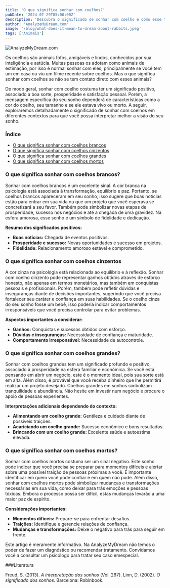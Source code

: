 ```yaml
---
title: 'O que significa sonhar com coelhos?'
pubDate: '2024-07-29T05:00:00Z'
description: 'Descubra o significado de sonhar com coelho e como esse tipo de sonho pode refletir aspectos positivos como prosperidade e satisfação pessoal, dependendo do contexto e do tipo de coelho.'
author: 'AnalyzeMyDream.com'
image: '/blog/what-does-it-mean-to-dream-about-rabbits.jpeg'
tags: ['Animais']
---
```


![AnalyzeMyDream.com](/blog/what-does-it-mean-to-dream-about-rabbits.jpeg)

Os coelhos são animais fofos, amigáveis ​​e lindos, conhecidos por sua inteligência e astúcia. Muitas pessoas os adotam como animais de estimação, por isso é normal sonhar com eles, principalmente se você tem um em casa ou viu um filme recente sobre coelhos. Mas o que significa sonhar com coelhos se não se tem contato direto com esses animais?

De modo geral, sonhar com coelho costuma ter um significado positivo, associado a boa sorte, prosperidade e satisfação pessoal. Porém, a mensagem específica do seu sonho dependerá de características como a cor do coelho, seu tamanho e se ele estava vivo ou morto. A seguir, exploraremos detalhadamente o significado de sonhar com coelhos em diferentes contextos para que você possa interpretar melhor a visão do seu sonho.

### Índice

- [O que significa sonhar com coelhos brancos](#o-que-significa-sonhar-com-coelhos-brancos)
- [O que significa sonhar com coelhos cinzentos](#o-que-significa-sonhar-com-coelhos-cinzentos)
- [O que significa sonhar com coelhos grandes](#o-que-significa-sonhar-com-coelhos-grandes)
- [O que significa sonhar com coelhos mortos](#o-que-significa-sonhar-com-coelhos-mortos)

### O que significa sonhar com coelhos brancos?

Sonhar com coelhos brancos é um excelente sinal. A cor branca na psicologia está associada à transformação, equilíbrio e paz. Portanto, se coelhos brancos apareceram em seu sonho, isso sugere que boas notícias estão para entrar em sua vida ou que um projeto que você esperava se concretizará a seu favor. Também pode simbolizar novas etapas de prosperidade, sucesso nos negócios e até a chegada de uma gravidez. Na esfera amorosa, esse sonho é um símbolo de fidelidade e dedicação.

**Resumo dos significados positivos:**

- **Boas notícias:** Chegada de eventos positivos.
- **Prosperidade e sucesso:** Novas oportunidades e sucesso em projetos.
- **Fidelidade:** Relacionamento amoroso estável e comprometido.

### O que significa sonhar com coelhos cinzentos

A cor cinza na psicologia está relacionada ao equilíbrio e à reflexão. Sonhar com coelho cinzento pode representar ganhos obtidos através de esforço honesto, não apenas em termos monetários, mas também em conquistas pessoais e profissionais. Porém, também pode refletir dúvidas e inseguranças diante de decisões importantes, sugerindo que você precisa fortalecer seu caráter e confiança em suas habilidades. Se o coelho cinza do seu sonho fosse um bebê, isso poderia indicar comportamentos irresponsáveis ​​que você precisa controlar para evitar problemas.

**Aspectos importantes a considerar:**

- **Ganhos:** Conquistas e sucessos obtidos com esforço.
- **Dúvidas e inseguranças:** Necessidade de confiança e maturidade.
- **Comportamento irresponsável:** Necessidade de autocontrole.

### O que significa sonhar com coelhos grandes?

Sonhar com coelhos grandes tem um significado profundo e positivo, associado à prosperidade na esfera familiar e económica. Se você está pensando em abrir um negócio, este é o momento ideal, pois sua sorte está em alta. Além disso, é provável que você receba dinheiro que lhe permitirá realizar um projeto desejado. Coelhos grandes em sonhos simbolizam tranquilidade e abundância. Não hesite em investir num negócio e procure o apoio de pessoas experientes.

**Interpretações adicionais dependendo do contexto:**

- **Alimentando um coelho grande:** Gentileza e cuidado diante de possíveis traições.
- **Acariciando um coelho grande:** Sucesso econômico e bons resultados.
- **Brincando com um coelho grande:** Excelente saúde e autoestima elevada.

### O que significa sonhar com coelhos mortos?

Sonhar com coelhos mortos costuma ser um sinal negativo. Este sonho pode indicar que você precisa se preparar para momentos difíceis e alertar sobre uma possível traição de pessoas próximas a você. É importante identificar em quem você pode confiar e em quem não pode. Além disso, sonhar com coelhos mortos pode simbolizar mudanças e transformações necessárias em sua vida, como deixar para trás emoções e pessoas tóxicas. Embora o processo possa ser difícil, estas mudanças levarão a uma maior paz de espírito.

**Considerações importantes:**

- **Momentos difíceis:** Prepare-se para enfrentar desafios.
- **Traições:** Identifique e gerencie relações de confiança.
- **Mudanças e transformações:** Deixe o negativo para trás para seguir em frente.

Este artigo é meramente informativo. Na AnalyzeMyDream não temos o poder de fazer um diagnóstico ou recomendar tratamento. Convidamos você a consultar um psicólogo para tratar seu caso emespecial.

###Literatura

Freud, S. (2013). *A interpretação dos sonhos* (Vol. 267). 
Linn, D. (2002). *O significado dos sonhos*. Barcelona: Robinbook.